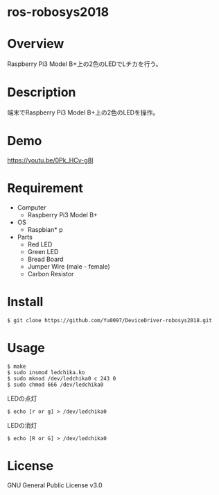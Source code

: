 # ros-robosys2018

# Overview
Raspberry Pi3 Model B+上の2色のLEDでLチカを行う。

# Description
端末でRaspberry Pi3 Model B+上の2色のLEDを操作。

# Demo
https://youtu.be/0Pk_HCv-g8I

# Requirement
* Computer
   * Raspberry Pi3 Model B+
* OS
   * Raspbian* p
* Parts
   * Red LED
   * Green LED
   * Bread Board
   * Jumper Wire (male - female)
   * Carbon Resistor

# Install
```
$ git clone https://github.com/Yu0097/DeviceDriver-robosys2018.git
```

# Usage
```
$ make
$ sudo insmod ledchika.ko
$ sudo mknod /dev/ledchika0 c 243 0
$ sudo chmod 666 /dev/ledchika0
```

LEDの点灯
```
$ echo [r or g] > /dev/ledchika0
```
LEDの消灯
```
$ echo [R or G] > /dev/ledchika0
```

# License
GNU General Public License v3.0
